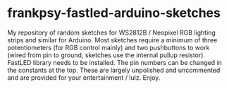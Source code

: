 # frankpsy-fastled-arduino-sketches
My repository of random sketches for WS2812B / Neopixel RGB lighting strips and similar for Arduino. Most sketches require a minimum of three potentiometers (for RGB control mainly) and two pushbuttons to work (wired from pin to ground, sketches use the internal pullup resistor). FastLED library needs to be installed. The pin numbers can be changed in the constants at the top. These are largely unpolished and uncommented and are provided for your entertainment / lulz. Enjoy.
